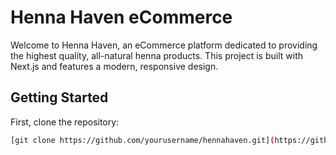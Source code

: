 # Henna Haven eCommerce

Welcome to Henna Haven, an eCommerce platform dedicated to providing the highest quality, all-natural henna products. This project is built with Next.js and features a modern, responsive design.

## Getting Started

First, clone the repository:

```bash
[git clone https://github.com/yourusername/hennahaven.git](https://github.com/modamaan/henna_hub_fullstack.git)
